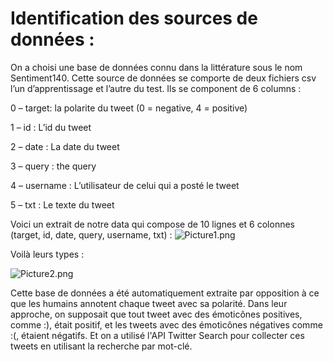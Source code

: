 # Identification des sources de données :

On a choisi une base de données connu dans la littérature sous le nom Sentiment140. 
Cette source de données se comporte de deux fichiers csv l’un d’apprentissage et l’autre du test.
Ils se component de 6 columns :

0 – target: la polarite du tweet (0 = negative, 4 = positive)

1 – id : L’id du tweet 

2 – date : La date du tweet 

3 – query : the query 

4 – username : L’utilisateur de celui qui a posté le tweet

5 – txt : Le texte du tweet 

Voici un extrait de notre data qui compose de 10 lignes et 6 colonnes (target, id, date, query, username, txt) :
![Picture1.png](https://github.com/Abdelkabir-menani/Test_project/blob/main/Images/Picture1.png)

Voilà leurs types :

![Picture2.png](https://github.com/Abdelkabir-menani/Test_project/blob/main/Images/Picture2.png)

Cette base de données a été automatiquement extraite par opposition à ce que les humains annotent chaque tweet avec sa polarité. Dans leur approche, on supposait que tout tweet avec des émoticônes positives, comme :), était positif, et les tweets avec des émoticônes négatives comme :(, étaient négatifs. Et on a utilisé l'API Twitter Search pour collecter ces tweets en utilisant la recherche par mot-clé.
